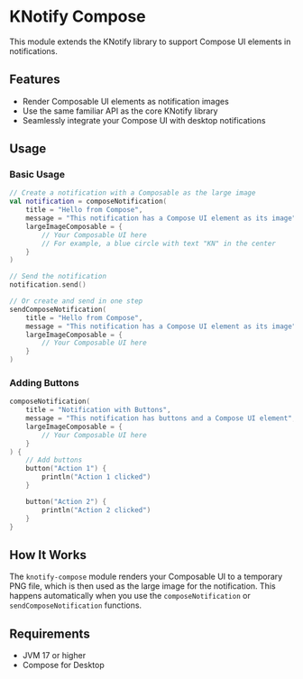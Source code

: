 # KNotify Compose

This module extends the KNotify library to support Compose UI elements in notifications.

## Features

- Render Composable UI elements as notification images
- Use the same familiar API as the core KNotify library
- Seamlessly integrate your Compose UI with desktop notifications

## Usage

### Basic Usage

```kotlin
// Create a notification with a Composable as the large image
val notification = composeNotification(
    title = "Hello from Compose",
    message = "This notification has a Compose UI element as its image",
    largeImageComposable = {
        // Your Composable UI here
        // For example, a blue circle with text "KN" in the center
    }
)

// Send the notification
notification.send()

// Or create and send in one step
sendComposeNotification(
    title = "Hello from Compose",
    message = "This notification has a Compose UI element as its image",
    largeImageComposable = {
        // Your Composable UI here
    }
)
```

### Adding Buttons

```kotlin
composeNotification(
    title = "Notification with Buttons",
    message = "This notification has buttons and a Compose UI element",
    largeImageComposable = {
        // Your Composable UI here
    }
) {
    // Add buttons
    button("Action 1") {
        println("Action 1 clicked")
    }

    button("Action 2") {
        println("Action 2 clicked")
    }
}
```

## How It Works

The `knotify-compose` module renders your Composable UI to a temporary PNG file, which is then used as the large image for the notification. This happens automatically when you use the `composeNotification` or `sendComposeNotification` functions.

## Requirements

- JVM 17 or higher
- Compose for Desktop
